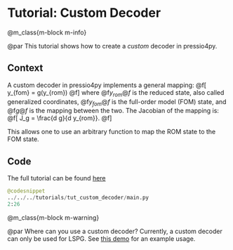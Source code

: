 
# Tutorial: Custom Decoder

@m_class{m-block m-info}

@par
This tutorial shows how to create a *custom* decoder in pressio4py.

## Context
A custom decoder in pressio4py implements a general mapping:
@f[
y_{fom} = g(y_{rom})
@f]
where @f$y_{rom}@f$ is the reduced state, also called
generalized coordinates, @f$y_{fom}@f$ is the
full-order model (FOM) state,
and @f$g@f$ is the mapping between the two.
The Jacobian of the mapping is:
@f[
J_g = \frac{d g}{d y_{rom}}.
@f]

This allows one to use an arbitrary function to map the ROM state to
the FOM state.

## Code
The full tutorial can be found [here](https://github.com/Pressio/pressio4py/blob/master/tutorials/tut_custom_decoder/main.py)

```py
@codesnippet
../../../tutorials/tut_custom_decoder/main.py
2:26
```


@m_class{m-block m-warning}

@par Where can you use a custom decoder?
Currently, a custom decoder can only be used for LSPG.
See [this demo](https://pressio.github.io/pressio4py/html/md_pages_demos_demo3.html) for an example usage.
